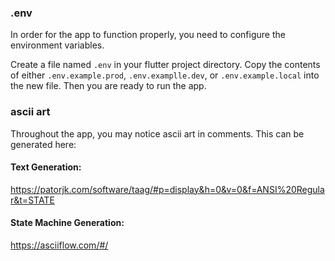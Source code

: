 ### .env

In order for the app to function properly, you need to configure the environment variables.

Create a file named `.env` in your flutter project directory. Copy the contents of either `.env.example.prod`, `.env.examplle.dev`, or `.env.example.local` into the new file. Then you are ready to run the app.

### ascii art

Throughout the app, you may notice ascii art in comments. This can be generated here: 

#### Text Generation:
https://patorjk.com/software/taag/#p=display&h=0&v=0&f=ANSI%20Regular&t=STATE

#### State Machine Generation:
https://asciiflow.com/#/